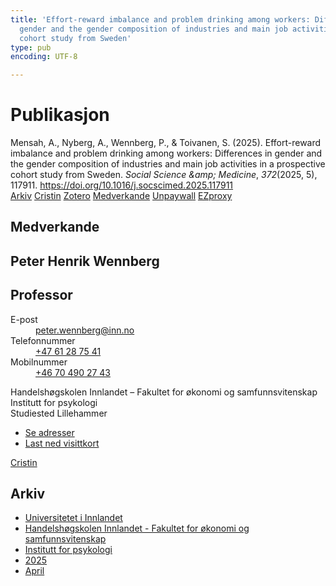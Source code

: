 ```yaml
---
title: 'Effort-reward imbalance and problem drinking among workers: Differences in
  gender and the gender composition of industries and main job activities in a prospective
  cohort study from Sweden'
type: pub
encoding: UTF-8

---
```

<h1>Publikasjon</h1>
<article id="csl-bib-container-VD9E8CCW" class="csl-bib-container">
  <div class="csl-bib-body"> <div class="csl-entry">Mensah, A., Nyberg, A., Wennberg, P., &#38; Toivanen, S. (2025). Effort-reward imbalance and problem drinking among workers: Differences in gender and the gender composition of industries and main job activities in a prospective cohort study from Sweden. <i>Social Science &#38;amp; Medicine</i>, <i>372</i>(2025, 5), 117911. <a href="https://doi.org/10.1016/j.socscimed.2025.117911">https://doi.org/10.1016/j.socscimed.2025.117911</a></div> </div>
  <div class="csl-bib-buttons">
    <a href="#taxonomy-article-VD9E8CCW" alt="archive" class="csl-bib-button">Arkiv</a>
    <a href="https://app.cristin.no/results/show.jsf?id=2373265" alt="Cristin" class="csl-bib-button">Cristin</a>
    <a href="http://zotero.org/groups/5881554/items/VD9E8CCW" alt="Zotero" class="csl-bib-button">Zotero</a>
    <a href="#contributors-article-VD9E8CCW" alt="contributors" class="csl-bib-button">Medverkande</a>
    <a href="https://doi.org/10.1016/j.socscimed.2025.117911" alt="Unpaywall" class="csl-bib-button">Unpaywall</a>
    <a href="https://doi.org/10.1016/j.socscimed.2025.117911" alt="EZproxy" class="csl-bib-button">EZproxy</a>
  </div>
  <div id="csl-bib-meta-container-VD9E8CCW"></div>
</article>
<div id="csl-bib-meta-VD9E8CCW" class="csl-bib-meta">
  <article id="contributors-article-VD9E8CCW" class="contributors-article">
    <h1>Medverkande</h1>
    <div class="personas"> <div class="vrtx-hinn-person-card"> <div class="photo"> <i class="lar la-user-circle missing-person"></i> </div> <div class="info"> <hgroup><h1>Peter Henrik Wennberg</h1> <h2>Professor</h2> </hgroup><dl> <dt>E-post</dt> <dd> <a href="mailto:peter.wennberg@inn.no">peter.wennberg@inn.no</a> </dd> <dt>Telefonnummer</dt> <dd><a href="tel:+4761287541"> +47 61 28 75 41 </a></dd> <dt>Mobilnummer</dt> <dd><a href="tel:+46704902743"> +46 70 490 27 43 </a></dd> </dl> <p> Handelshøgskolen Innlandet – Fakultet for økonomi og samfunnsvitenskap<br> Institutt for psykologi<br> Studiested Lillehammer </p> <ul class="vrtx-hinn-links"> <li><a href="https://www.inn.no/finn-en-ansatt/peter-wennberg.html#vrtx-hinn-addresses">Se adresser</a></li> <li><a href="https://www.inn.no/finn-en-ansatt/peter-wennberg.html?vrtx=vcf">Last ned visittkort</a></li> </ul> </div> </div> <a href="https://app.cristin.no/persons/show.jsf?id=1497957" alt="Cristin URL" class="personas-cristin">Cristin</a> </div>
  </article>
  <article id="taxonomy-article-VD9E8CCW" class="taxonomy-article">
    <h1>Arkiv</h1>
    <ul>
      <li><a href="{{< params subfolder >}}nn/archive/?key=3DCRN523">Universitetet i Innlandet</a></li>
      <li><a href="{{< params subfolder >}}nn/archive/?key=DU8Q9LN9">Handelshøgskolen Innlandet - Fakultet for økonomi og samfunnsvitenskap</a></li>
      <li><a href="{{< params subfolder >}}nn/archive/?key=KTD9NXA8">Institutt for psykologi</a></li>
      <li><a href="{{< params subfolder >}}nn/archive/?key=YSESX7HT">2025</a></li>
      <li><a href="{{< params subfolder >}}nn/archive/?key=AFNBN62V">April</a></li>
    </ul>
  </article>
</div>
